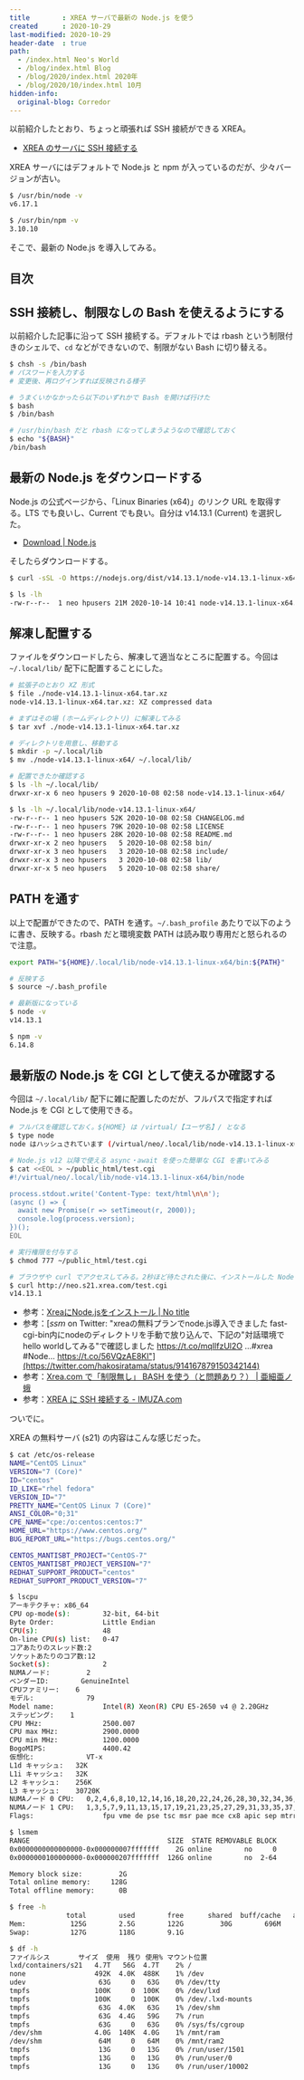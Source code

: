 ```yaml
---
title        : XREA サーバで最新の Node.js を使う
created      : 2020-10-29
last-modified: 2020-10-29
header-date  : true
path:
  - /index.html Neo's World
  - /blog/index.html Blog
  - /blog/2020/index.html 2020年
  - /blog/2020/10/index.html 10月
hidden-info:
  original-blog: Corredor
---
```


以前紹介したとおり、ちょっと頑張れば SSH 接続ができる XREA。

- [XREA のサーバに SSH 接続する](/blog/2019/08/12-02.html)

XREA サーバにはデフォルトで Node.js と npm が入っているのだが、少々バージョンが古い。

```bash
$ /usr/bin/node -v
v6.17.1

$ /usr/bin/npm -v
3.10.10
```

そこで、最新の Node.js を導入してみる。

## 目次

## SSH 接続し、制限なしの Bash を使えるようにする

以前紹介した記事に沿って SSH 接続する。デフォルトでは rbash という制限付きのシェルで、`cd` などができないので、制限がない Bash に切り替える。

```bash
$ chsh -s /bin/bash
# パスワードを入力する
# 変更後、再ログインすれば反映される様子

# うまくいかなかったら以下のいずれかで Bash を開けば行けた
$ bash
$ /bin/bash

# /usr/bin/bash だと rbash になってしまうようなので確認しておく
$ echo "${BASH}"
/bin/bash
```

## 最新の Node.js をダウンロードする

Node.js の公式ページから、「Linux Binaries (x64)」のリンク URL を取得する。LTS でも良いし、Current でも良い。自分は v14.13.1 (Current) を選択した。

- [Download | Node.js](https://nodejs.org/en/download/)

そしたらダウンロードする。

```bash
$ curl -sSL -O https://nodejs.org/dist/v14.13.1/node-v14.13.1-linux-x64.tar.xz

$ ls -lh
-rw-r--r--  1 neo hpusers 21M 2020-10-14 10:41 node-v14.13.1-linux-x64.tar.xz
```

## 解凍し配置する

ファイルをダウンロードしたら、解凍して適当なところに配置する。今回は `~/.local/lib/` 配下に配置することにした。

```bash
# 拡張子のとおり XZ 形式
$ file ./node-v14.13.1-linux-x64.tar.xz
node-v14.13.1-linux-x64.tar.xz: XZ compressed data

# まずはその場 (ホームディレクトリ) に解凍してみる
$ tar xvf ./node-v14.13.1-linux-x64.tar.xz

# ディレクトリを用意し、移動する
$ mkdir -p ~/.local/lib
$ mv ./node-v14.13.1-linux-x64/ ~/.local/lib/

# 配置できたか確認する
$ ls -lh ~/.local/lib/
drwxr-xr-x 6 neo hpusers 9 2020-10-08 02:58 node-v14.13.1-linux-x64/

$ ls -lh ~/.local/lib/node-v14.13.1-linux-x64/
-rw-r--r-- 1 neo hpusers 52K 2020-10-08 02:58 CHANGELOG.md
-rw-r--r-- 1 neo hpusers 79K 2020-10-08 02:58 LICENSE
-rw-r--r-- 1 neo hpusers 28K 2020-10-08 02:58 README.md
drwxr-xr-x 2 neo hpusers   5 2020-10-08 02:58 bin/
drwxr-xr-x 3 neo hpusers   3 2020-10-08 02:58 include/
drwxr-xr-x 3 neo hpusers   3 2020-10-08 02:58 lib/
drwxr-xr-x 5 neo hpusers   5 2020-10-08 02:58 share/
```

## PATH を通す

以上で配置ができたので、PATH を通す。`~/.bash_profile` あたりで以下のように書き、反映する。rbash だと環境変数 PATH は読み取り専用だと怒られるので注意。

```bash
export PATH="${HOME}/.local/lib/node-v14.13.1-linux-x64/bin:${PATH}"
```

```bash
# 反映する
$ source ~/.bash_profile

# 最新版になっている
$ node -v
v14.13.1

$ npm -v
6.14.8
```

## 最新版の Node.js を CGI として使えるか確認する

今回は `~/.local/lib/` 配下に雑に配置したのだが、フルパスで指定すれば Node.js を CGI として使用できる。

```bash
# フルパスを確認しておく。${HOME} は /virtual/【ユーザ名】/ となる
$ type node
node はハッシュされています (/virtual/neo/.local/lib/node-v14.13.1-linux-x64/bin/node)

# Node.js v12 以降で使える async・await を使った簡単な CGI を書いてみる
$ cat <<EOL > ~/public_html/test.cgi
#!/virtual/neo/.local/lib/node-v14.13.1-linux-x64/bin/node

process.stdout.write('Content-Type: text/html\n\n');
(async () => {
  await new Promise(r => setTimeout(r, 2000));
  console.log(process.version);
})();
EOL

# 実行権限を付与する
$ chmod 777 ~/public_html/test.cgi

# ブラウザや curl でアクセスしてみる。2秒ほど待たされた後に、インストールした Node.js のバージョンが表示されたら OK
$ curl http://neo.s21.xrea.com/test.cgi
v14.13.1
```

- 参考：[XreaにNode.jsをインストール | No title](https://otti.xyz/2020/07/install-nodejs-on-xrea.html)
- 参考：[𝘴𝘴𝘮 on Twitter: "xreaの無料プランでnode.js導入できました fast-cgi-bin内にnodeのディレクトリを手動で放り込んで、下記の"対話環境でhello worldしてみる"で確認しました https://t.co/mqIlfzUl2O …#xrea #Node… https://t.co/56VQzAE8Kl"](https://twitter.com/hakosiratama/status/914167879150342144)
- 参考：[Xrea.com で「制限無し」 BASH を使う（と問題あり？） | 亜細亜ノ蛾](https://asiamoth.com/200801242353/)
- 参考：[XREA に SSH 接続する - IMUZA.com](https://www.imuza.com/entry/xrea-ssh)

ついでに。

XREA の無料サーバ (s21) の内容はこんな感じだった。

```bash
$ cat /etc/os-release
NAME="CentOS Linux"
VERSION="7 (Core)"
ID="centos"
ID_LIKE="rhel fedora"
VERSION_ID="7"
PRETTY_NAME="CentOS Linux 7 (Core)"
ANSI_COLOR="0;31"
CPE_NAME="cpe:/o:centos:centos:7"
HOME_URL="https://www.centos.org/"
BUG_REPORT_URL="https://bugs.centos.org/"

CENTOS_MANTISBT_PROJECT="CentOS-7"
CENTOS_MANTISBT_PROJECT_VERSION="7"
REDHAT_SUPPORT_PRODUCT="centos"
REDHAT_SUPPORT_PRODUCT_VERSION="7"

$ lscpu
アーキテクチャ: x86_64
CPU op-mode(s):        32-bit, 64-bit
Byte Order:            Little Endian
CPU(s):                48
On-line CPU(s) list:   0-47
コアあたりのスレッド数:2
ソケットあたりのコア数:12
Socket(s):             2
NUMAノード:         2
ベンダーID:        GenuineIntel
CPUファミリー:    6
モデル:             79
Model name:            Intel(R) Xeon(R) CPU E5-2650 v4 @ 2.20GHz
ステッピング:    1
CPU MHz:               2500.007
CPU max MHz:           2900.0000
CPU min MHz:           1200.0000
BogoMIPS:              4400.42
仮想化:             VT-x
L1d キャッシュ:   32K
L1i キャッシュ:   32K
L2 キャッシュ:    256K
L3 キャッシュ:    30720K
NUMAノード 0 CPU:   0,2,4,6,8,10,12,14,16,18,20,22,24,26,28,30,32,34,36,38,40,42,44,46
NUMAノード 1 CPU:   1,3,5,7,9,11,13,15,17,19,21,23,25,27,29,31,33,35,37,39,41,43,45,47
Flags:                 fpu vme de pse tsc msr pae mce cx8 apic sep mtrr pge mca cmov pat pse36 clflush dts acpi mmx fxsr sse sse2 ss ht tm pbe syscall nx pdpe1gb rdtscp lm constant_tsc arch_perfmon pebs bts rep_good nopl xtopology nonstop_tsc aperfmperf pni pclmulqdq dtes64 monitor ds_cpl vmx smx est tm2 ssse3 sdbg fma cx16 xtpr pdcm pcid dca sse4_1 sse4_2 x2apic movbe popcnt tsc_deadline_timer aes xsave avx f16c rdrand lahf_lm abm 3dnowprefetch epb invpcid_single intel_pt ssbd ibrs ibpb stibp kaiser tpr_shadow vnmi flexpriority ept vpid fsgsbase tsc_adjust bmi1 hle avx2 smep bmi2 erms invpcid rtm cqm rdseed adx smap xsaveopt cqm_llc cqm_occup_llc cqm_mbm_total cqm_mbm_local dtherm ida arat pln pts md_clear flush_l1d

$ lsmem
RANGE                                  SIZE  STATE REMOVABLE BLOCK
0x0000000000000000-0x000000007fffffff    2G online        no     0
0x0000000100000000-0x000000207fffffff  126G online        no  2-64

Memory block size:         2G
Total online memory:     128G
Total offline memory:      0B

$ free -h
              total        used        free      shared  buff/cache   available
Mem:           125G        2.5G        122G         30G        696M        122G
Swap:          127G        118G        9.1G

$ df -h
ファイルシス       サイズ  使用  残り 使用% マウント位置
lxd/containers/s21   4.7T   56G  4.7T    2% /
none                 492K  4.0K  488K    1% /dev
udev                  63G     0   63G    0% /dev/tty
tmpfs                100K     0  100K    0% /dev/lxd
tmpfs                100K     0  100K    0% /dev/.lxd-mounts
tmpfs                 63G  4.0K   63G    1% /dev/shm
tmpfs                 63G  4.4G   59G    7% /run
tmpfs                 63G     0   63G    0% /sys/fs/cgroup
/dev/shm             4.0G  140K  4.0G    1% /mnt/ram
/dev/shm              64M     0   64M    0% /mnt/ram2
tmpfs                 13G     0   13G    0% /run/user/1501
tmpfs                 13G     0   13G    0% /run/user/0
tmpfs                 13G     0   13G    0% /run/user/10002
```
